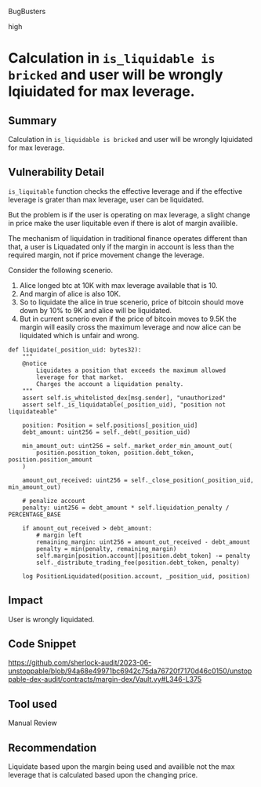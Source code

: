 BugBusters

high

# Calculation in `is_liquidable is bricked` and user will be wrongly lqiuidated for max leverage.

## Summary
Calculation in `is_liquidable is bricked` and user will be wrongly lqiuidated for max leverage.
## Vulnerability Detail
`is_liquitable` function checks the effective leverage and if the effective leverage is grater than max leverage, user can be liquidated.

But the problem is if the user is operating on max leverage, a slight change in price make the user liquitable even if there is alot of margin availible.

The mechanism of liquidation in traditional finance operates different than that, a user is Liquadated only if the margin in account is less than the required margin, not if price movement change the leverage.

Consider the following scenerio.

1. Alice longed btc at 10K with max leverage available that is 10.
2. And margin of alice is also 10K.
3. So to liquidate the alice in true scenerio, price of bitcoin should move down by 10% to 9K and alice will be liquidated.
4. But in current scnerio even if the price of bitcoin moves to 9.5K the margin will easily cross the maximum leverage and now alice can be liquidated which is unfair and wrong.

```solidity
def liquidate(_position_uid: bytes32):
    """
    @notice
        Liquidates a position that exceeds the maximum allowed
        leverage for that market.
        Charges the account a liquidation penalty.
    """
    assert self.is_whitelisted_dex[msg.sender], "unauthorized"
    assert self._is_liquidatable(_position_uid), "position not liquidateable"

    position: Position = self.positions[_position_uid]
    debt_amount: uint256 = self._debt(_position_uid)

    min_amount_out: uint256 = self._market_order_min_amount_out(
        position.position_token, position.debt_token, position.position_amount
    )

    amount_out_received: uint256 = self._close_position(_position_uid, min_amount_out)

    # penalize account
    penalty: uint256 = debt_amount * self.liquidation_penalty / PERCENTAGE_BASE

    if amount_out_received > debt_amount:
        # margin left
        remaining_margin: uint256 = amount_out_received - debt_amount
        penalty = min(penalty, remaining_margin)
        self.margin[position.account][position.debt_token] -= penalty
        self._distribute_trading_fee(position.debt_token, penalty)

    log PositionLiquidated(position.account, _position_uid, position)
 ```
## Impact
User is wrongly liquidated.
## Code Snippet
https://github.com/sherlock-audit/2023-06-unstoppable/blob/94a68e49971bc6942c75da76720f7170d46c0150/unstoppable-dex-audit/contracts/margin-dex/Vault.vy#L346-L375
## Tool used

Manual Review

## Recommendation
Liquidate based upon the margin being used and availible not the max leverage that is calculated based upon the changing price.